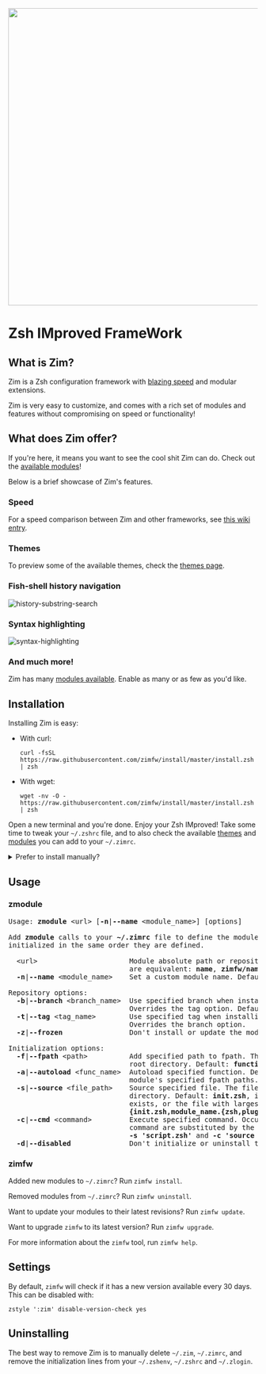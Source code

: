 <div align="center">
  <a href="https://github.com/zimfw/zimfw">
    <img width="600" src="https://zimfw.github.io/images/zimfw-banner@2.jpg">
  </a>
</div>

Zsh IMproved FrameWork
======================

What is Zim?
------------
Zim is a Zsh configuration framework with [blazing speed] and modular extensions.

Zim is very easy to customize, and comes with a rich set of modules and features without compromising on speed or functionality!

What does Zim offer?
-----------------
If you're here, it means you want to see the cool shit Zim can do. Check out the [available modules][modules]!

Below is a brief showcase of Zim's features.

### Speed
For a speed comparison between Zim and other frameworks, see [this wiki entry][blazing speed].

### Themes

To preview some of the available themes, check the [themes page][themes].

### Fish-shell history navigation
![history-substring-search]

### Syntax highlighting
![syntax-highlighting]

### And much more!
Zim has many [modules available][modules]. Enable as many or as few as you'd like.

Installation
------------
Installing Zim is easy:

  * With curl:

        curl -fsSL https://raw.githubusercontent.com/zimfw/install/master/install.zsh | zsh

  * With wget:

        wget -nv -O - https://raw.githubusercontent.com/zimfw/install/master/install.zsh | zsh

Open a new terminal and you're done. Enjoy your Zsh IMproved! Take some time to
tweak your `~/.zshrc` file, and to also check the available [themes] and [modules]
you can add to your `~/.zimrc`.

<details>
<summary>Prefer to install manually?</summary>

### Manual installation

1. Set Zsh as the default shell:

       chsh -s $(which zsh)

2. Prepend the lines in the following templates to the respective dot files:
   * [~/.zshenv](https://raw.githubusercontent.com/zimfw/install/master/src/templates/zshenv)
   * [~/.zshrc](https://raw.githubusercontent.com/zimfw/install/master/src/templates/zshrc)
   * [~/.zlogin](https://raw.githubusercontent.com/zimfw/install/master/src/templates/zlogin)
   * [~/.zimrc](https://raw.githubusercontent.com/zimfw/install/master/src/templates/zimrc)

3. Copy https://github.com/zimfw/zimfw/releases/latest/download/zimfw.zsh to
   `~/.zim/zimfw.zsh`.

4. Install the modules defined in `~/.zimrc` and build the initialization scripts:

       zsh ~/.zim/zimfw.zsh install

</details>

Usage
-----

### zmodule

<pre>
Usage: <strong>zmodule</strong> &lt;url&gt; [<strong>-n</strong>|<strong>--name</strong> &lt;module_name&gt;] [options]

Add <strong>zmodule</strong> calls to your <strong>~/.zimrc</strong> file to define the modules to be initialized. The modules are
initialized in the same order they are defined.

  &lt;url&gt;                      Module absolute path or repository URL. The following URL formats
                             are equivalent: <strong>name</strong>, <strong>zimfw/name</strong>, <strong>https://github.com/zimfw/name.git</strong>.
  <strong>-n</strong>|<strong>--name</strong> &lt;module_name&gt;    Set a custom module name. Default: the last component in the &lt;url&gt;.

Repository options:
  <strong>-b</strong>|<strong>--branch</strong> &lt;branch_name&gt;  Use specified branch when installing and updating the module.
                             Overrides the tag option. Default: the repository's default branch.
  <strong>-t</strong>|<strong>--tag</strong> &lt;tag_name&gt;        Use specified tag when installing and updating the module.
                             Overrides the branch option.
  <strong>-z</strong>|<strong>--frozen</strong>                Don't install or update the module.

Initialization options:
  <strong>-f</strong>|<strong>--fpath</strong> &lt;path&gt;          Add specified path to fpath. The path is relative to the module
                             root directory. Default: <strong>functions</strong>, if the subdirectory exists.
  <strong>-a</strong>|<strong>--autoload</strong> &lt;func_name&gt;  Autoload specified function. Default: all valid names inside the
                             module's specified fpath paths.
  <strong>-s</strong>|<strong>--source</strong> &lt;file_path&gt;    Source specified file. The file path is relative to the module root
                             directory. Default: <strong>init.zsh</strong>, if the <strong>functions</strong> subdirectory also
                             exists, or the file with largest size matching
                             <strong>{init.zsh,module_name.{zsh,plugin.zsh,zsh-theme,sh}}</strong>, if any exist.
  <strong>-c</strong>|<strong>--cmd</strong> &lt;command&gt;         Execute specified command. Occurrences of the <strong>{}</strong> placeholder in the
                             command are substituted by the module root directory path.
                             <strong>-s 'script.zsh'</strong> and <strong>-c 'source {}/script.zsh'</strong> are equivalent.
  <strong>-d</strong>|<strong>--disabled</strong>              Don't initialize or uninstall the module.
</pre>

### zimfw

Added new modules to `~/.zimrc`? Run `zimfw install`.

Removed modules from `~/.zimrc`? Run `zimfw uninstall`.

Want to update your modules to their latest revisions? Run `zimfw update`.

Want to upgrade `zimfw` to its latest version? Run `zimfw upgrade`.

For more information about the `zimfw` tool, run `zimfw help`.

Settings
--------

By default, `zimfw` will check if it has a new version available every 30 days.
This can be disabled with:

    zstyle ':zim' disable-version-check yes

Uninstalling
------------

The best way to remove Zim is to manually delete `~/.zim`, `~/.zimrc`, and
remove the initialization lines from your `~/.zshenv`, `~/.zshrc` and `~/.zlogin`.

[history-substring-search]: https://zimfw.github.io/images/zim_history-substring-search.gif
[syntax-highlighting]: https://zimfw.github.io/images/zim_syntax-highlighting.gif
[blazing speed]: https://github.com/zimfw/zimfw/wiki/Speed
[modules]: https://zimfw.sh/docs/modules/
[themes]: https://zimfw.sh/docs/themes/
